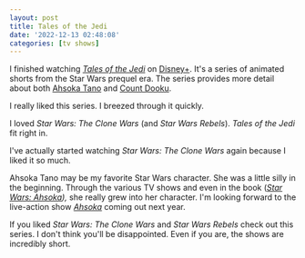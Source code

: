 ```yaml
---
layout: post
title: Tales of the Jedi
date: '2022-12-13 02:48:08'
categories: [tv shows]
---
```


I finished watching [_Tales of the Jedi_](https://www.disneyplus.com/series/star-wars-tales-of-the-jedi/7ZQbZDR64MvB) on [Disney+](https://www.disneyplus.com). It's a series of animated shorts from the Star Wars prequel era. The series provides more detail about both [Ahsoka Tano](https://en.wikipedia.org/wiki/Ahsoka_Tano) and [Count Dooku](https://en.wikipedia.org/wiki/Count_Dooku).

I really liked this series. I breezed through it quickly.

I loved _Star Wars: The Clone Wars_ (and _Star Wars Rebels_). _Tales of the Jedi_ fit right in.

I've actually started watching _Star Wars: The Clone Wars_ again because I liked it so much.

Ahsoka Tano may be my favorite Star Wars character. She was a little silly in the beginning. Through the various TV shows and even in the book ([_Star Wars: Ahsoka_](https://en.wikipedia.org/wiki/Star_Wars:_Ahsoka)_),_ she really grew into her character. I'm looking forward to the live-action show [_Ahsoka_](https://en.wikipedia.org/wiki/Ahsoka_(TV_series)) coming out next year.

If you liked _Star Wars: The Clone Wars_ and _Star Wars Rebels_ check out this series. I don't think you'll be disappointed. Even if you are, the shows are incredibly short.

